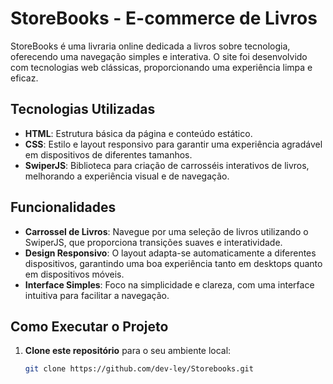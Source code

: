# StoreBooks - E-commerce de Livros

StoreBooks é uma livraria online dedicada a livros sobre tecnologia, oferecendo uma navegação simples e interativa. O site foi desenvolvido com tecnologias web clássicas, proporcionando uma experiência limpa e eficaz.

## Tecnologias Utilizadas

- **HTML**: Estrutura básica da página e conteúdo estático.
- **CSS**: Estilo e layout responsivo para garantir uma experiência agradável em dispositivos de diferentes tamanhos.
- **SwiperJS**: Biblioteca para criação de carrosséis interativos de livros, melhorando a experiência visual e de navegação.

## Funcionalidades

- **Carrossel de Livros**: Navegue por uma seleção de livros utilizando o SwiperJS, que proporciona transições suaves e interatividade.
- **Design Responsivo**: O layout adapta-se automaticamente a diferentes dispositivos, garantindo uma boa experiência tanto em desktops quanto em dispositivos móveis.
- **Interface Simples**: Foco na simplicidade e clareza, com uma interface intuitiva para facilitar a navegação.

## Como Executar o Projeto

1. **Clone este repositório** para o seu ambiente local:

   ```bash
   git clone https://github.com/dev-ley/Storebooks.git

